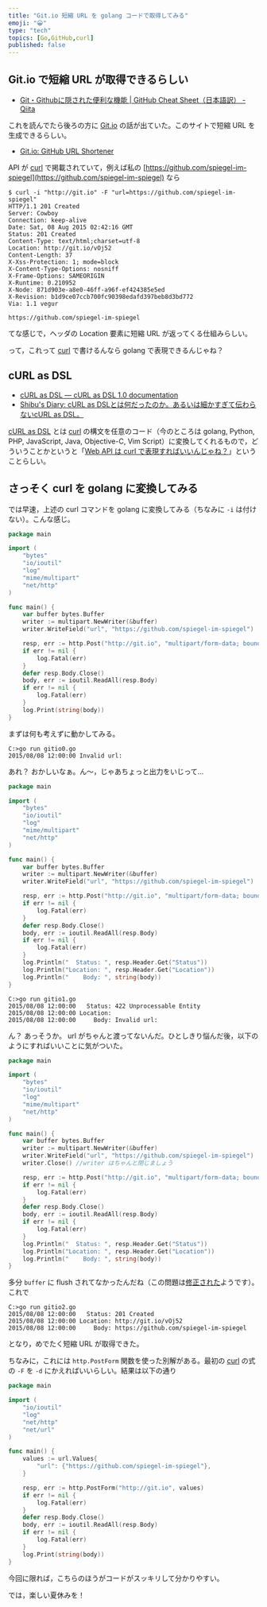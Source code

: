 ```yaml
---
title: "Git.io 短縮 URL を golang コードで取得してみる"
emoji: "😀"
type: "tech"
topics: [Go,GitHub,curl]
published: false
---
```

## Git.io で短縮 URL が取得できるらしい

- [Git・Githubに隠された便利な機能 | GitHub Cheat Sheet（日本語訳） - Qiita](http://qiita.com/sotayamashita/items/1cf05f2a2be3d6fb3388)

これを読んでたら後ろの方に [Git.io] の話が出ていた。このサイトで短縮 URL を生成できるらしい。

- [Git.io: GitHub URL Shortener](https://github.com/blog/985-git-io-github-url-shortener)

API が [curl] で掲載されていて，例えば私の [https://github.com/spiegel-im-spiegel](https://github.com/spiegel-im-spiegel) なら

```shell
$ curl -i "http://git.io" -F "url=https://github.com/spiegel-im-spiegel"
HTTP/1.1 201 Created
Server: Cowboy
Connection: keep-alive
Date: Sat, 08 Aug 2015 02:42:16 GMT
Status: 201 Created
Content-Type: text/html;charset=utf-8
Location: http://git.io/vOj52
Content-Length: 37
X-Xss-Protection: 1; mode=block
X-Content-Type-Options: nosniff
X-Frame-Options: SAMEORIGIN
X-Runtime: 0.210952
X-Node: 871d903e-a8e0-46ff-a96f-ef424385e5ed
X-Revision: b1d9ce07ccb700fc90398edafd397beb8d3bd772
Via: 1.1 vegur

https://github.com/spiegel-im-spiegel
```

てな感じで，ヘッダの Location 要素に短縮 URL が返ってくる仕組みらしい。

って，これって [curl] で書けるんなら golang で表現できるんじゃね？

## cURL as DSL

- [cURL as DSL — cURL as DSL 1.0 documentation](https://shibukawa.github.io/curl_as_dsl/)
- [Shibu's Diary: cURL as DSLとは何だったのか。あるいは細かすぎて伝わらないcURL as DSL。](http://blog.shibu.jp/article/115602749.html)

[cURL as DSL](https://shibukawa.github.io/curl_as_dsl/) とは [curl] の構文を任意のコード（今のところは golang, Python, PHP, JavaScript, Java, Objective-C, Vim Script）に変換してくれるもので，どういうことかというと「[Web API は curl で表現すればいいんじゃね？](http://qiita.com/Hiraku/items/dfda2f8a5353b0742271)」ということらしい。

## さっそく curl を golang に変換してみる

では早速，上述の curl コマンドを golang に変換してみる（ちなみに `-i` は付けない）。こんな感じ。

```go:gitio0.go
package main

import (
	"bytes"
	"io/ioutil"
	"log"
	"mime/multipart"
	"net/http"
)

func main() {
	var buffer bytes.Buffer
	writer := multipart.NewWriter(&buffer)
	writer.WriteField("url", "https://github.com/spiegel-im-spiegel")

	resp, err := http.Post("http://git.io", "multipart/form-data; boundary="+writer.Boundary(), &buffer)
	if err != nil {
		log.Fatal(err)
	}
	defer resp.Body.Close()
	body, err := ioutil.ReadAll(resp.Body)
	if err != nil {
		log.Fatal(err)
	}
	log.Print(string(body))
}
```

まずは何も考えずに動かしてみる。

```shell
C:>go run gitio0.go
2015/08/08 12:00:00 Invalid url:
```

あれ？ おかしいなぁ。ん～，じゃあちょっと出力をいじって...

```go:gitio1.go
package main

import (
	"bytes"
	"io/ioutil"
	"log"
	"mime/multipart"
	"net/http"
)

func main() {
	var buffer bytes.Buffer
	writer := multipart.NewWriter(&buffer)
	writer.WriteField("url", "https://github.com/spiegel-im-spiegel")

	resp, err := http.Post("http://git.io", "multipart/form-data; boundary="+writer.Boundary(), &buffer)
	if err != nil {
		log.Fatal(err)
	}
	defer resp.Body.Close()
	body, err := ioutil.ReadAll(resp.Body)
	if err != nil {
		log.Fatal(err)
	}
	log.Println("  Status: ", resp.Header.Get("Status"))
	log.Println("Location: ", resp.Header.Get("Location"))
	log.Println("    Body: ", string(body))
}
```

```shell
C:>go run gitio1.go
2015/08/08 12:00:00   Status: 422 Unprocessable Entity
2015/08/08 12:00:00 Location:
2015/08/08 12:00:00     Body: Invalid url:
```

ん？ あっそうか。 url がちゃんと渡ってないんだ。ひとしきり悩んだ後，以下のようにすればいいことに気がついた。

```go:gitio2.go
package main

import (
	"bytes"
	"io/ioutil"
	"log"
	"mime/multipart"
	"net/http"
)

func main() {
	var buffer bytes.Buffer
	writer := multipart.NewWriter(&buffer)
	writer.WriteField("url", "https://github.com/spiegel-im-spiegel")
	writer.Close() //writer はちゃんと閉じましょう

	resp, err := http.Post("http://git.io", "multipart/form-data; boundary="+writer.Boundary(), &buffer)
	if err != nil {
		log.Fatal(err)
	}
	defer resp.Body.Close()
	body, err := ioutil.ReadAll(resp.Body)
	if err != nil {
		log.Fatal(err)
	}
	log.Println("  Status: ", resp.Header.Get("Status"))
	log.Println("Location: ", resp.Header.Get("Location"))
	log.Println("    Body: ", string(body))
}
```

多分 `buffer` に flush されてなかったんだね（この問題は[修正された](#comment-8cb38c8ea500d627f725)ようです）。これで

```shell
C:>go run gitio2.go
2015/08/08 12:00:00   Status: 201 Created
2015/08/08 12:00:00 Location: http://git.io/vOj52
2015/08/08 12:00:00     Body: https://github.com/spiegel-im-spiegel
```

となり，めでたく短縮 URL が取得できた。

ちなみに，これには `http.PostForm` 関数を使った別解がある。最初の [curl] の式の `-F` を `-d` にかえればいいらしい。結果は以下の通り

```go:gitio0b.go
package main

import (
	"io/ioutil"
	"log"
	"net/http"
	"net/url"
)

func main() {
	values := url.Values{
		"url": {"https://github.com/spiegel-im-spiegel"},
	}

	resp, err := http.PostForm("http://git.io", values)
	if err != nil {
		log.Fatal(err)
	}
	defer resp.Body.Close()
	body, err := ioutil.ReadAll(resp.Body)
	if err != nil {
		log.Fatal(err)
	}
	log.Print(string(body))
}
```

今回に限れば，こちらのほうがコードがスッキリして分かりやすい。

では，楽しい夏休みを！

[Git.io]: http://git.io/ "git.io"
[curl]: http://curl.haxx.se/ "curl and libcurl"


